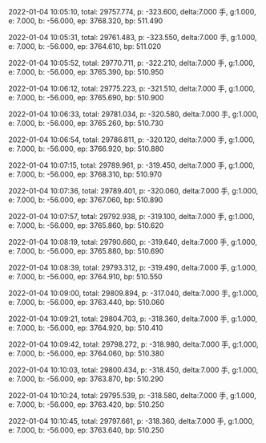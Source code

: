 2022-01-04 10:05:10, total: 29757.774, p: -323.600, delta:7.000 手, g:1.000, e: 7.000, b: -56.000, ep: 3768.320, bp: 511.490

2022-01-04 10:05:31, total: 29761.483, p: -323.550, delta:7.000 手, g:1.000, e: 7.000, b: -56.000, ep: 3764.610, bp: 511.020

2022-01-04 10:05:52, total: 29770.711, p: -322.210, delta:7.000 手, g:1.000, e: 7.000, b: -56.000, ep: 3765.390, bp: 510.950

2022-01-04 10:06:12, total: 29775.223, p: -321.510, delta:7.000 手, g:1.000, e: 7.000, b: -56.000, ep: 3765.690, bp: 510.900

2022-01-04 10:06:33, total: 29781.034, p: -320.580, delta:7.000 手, g:1.000, e: 7.000, b: -56.000, ep: 3765.260, bp: 510.730

2022-01-04 10:06:54, total: 29786.811, p: -320.120, delta:7.000 手, g:1.000, e: 7.000, b: -56.000, ep: 3766.920, bp: 510.880

2022-01-04 10:07:15, total: 29789.961, p: -319.450, delta:7.000 手, g:1.000, e: 7.000, b: -56.000, ep: 3768.310, bp: 510.970

2022-01-04 10:07:36, total: 29789.401, p: -320.060, delta:7.000 手, g:1.000, e: 7.000, b: -56.000, ep: 3767.060, bp: 510.890

2022-01-04 10:07:57, total: 29792.938, p: -319.100, delta:7.000 手, g:1.000, e: 7.000, b: -56.000, ep: 3765.860, bp: 510.620

2022-01-04 10:08:19, total: 29790.660, p: -319.640, delta:7.000 手, g:1.000, e: 7.000, b: -56.000, ep: 3765.880, bp: 510.690

2022-01-04 10:08:39, total: 29793.312, p: -319.490, delta:7.000 手, g:1.000, e: 7.000, b: -56.000, ep: 3764.910, bp: 510.550

2022-01-04 10:09:00, total: 29809.894, p: -317.040, delta:7.000 手, g:1.000, e: 7.000, b: -56.000, ep: 3763.440, bp: 510.060

2022-01-04 10:09:21, total: 29804.703, p: -318.360, delta:7.000 手, g:1.000, e: 7.000, b: -56.000, ep: 3764.920, bp: 510.410

2022-01-04 10:09:42, total: 29798.272, p: -318.980, delta:7.000 手, g:1.000, e: 7.000, b: -56.000, ep: 3764.060, bp: 510.380

2022-01-04 10:10:03, total: 29800.434, p: -318.450, delta:7.000 手, g:1.000, e: 7.000, b: -56.000, ep: 3763.870, bp: 510.290

2022-01-04 10:10:24, total: 29795.539, p: -318.580, delta:7.000 手, g:1.000, e: 7.000, b: -56.000, ep: 3763.420, bp: 510.250

2022-01-04 10:10:45, total: 29797.661, p: -318.360, delta:7.000 手, g:1.000, e: 7.000, b: -56.000, ep: 3763.640, bp: 510.250